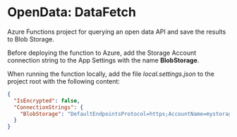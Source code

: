 # OpenData: DataFetch

Azure Functions project for querying an open data API and save the results to Blob Storage.

Before deploying the function to Azure, add the Storage Account connection string to the App Settings with the name **BlobStorage**.

When running the function locally, add the file *local.settings.json* to the project root with the following content:

```json
{
  "IsEncrypted": false,
  "ConnectionStrings": {
    "BlobStorage": "DefaultEndpointsProtocol=https;AccountName=mystorageaccount;AccountKey=myaccountkey;EndpointSuffix=core.windows.net"
  }
}
```
